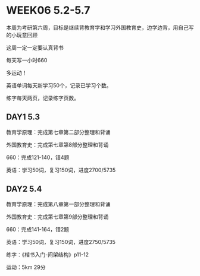 # WEEK06 5.2-5.7

本周为考研第六周，目标是继续背教育学和学习外国教育史，边学边背，用自己写的小玩意回顾

这周一定一定要认真背书

每天写一小时660

多运动！

英语单词每天新学习50个，记录已学习个数。

练字每天两页，记录练字页数。

## DAY1 5.3

教育学原理：完成第七章第二部分整理和背诵

外国教育史：完成第七章第8部分整理和背诵

660：完成121-140，错4题

英语：学习50词，复习150词，进度2700/5735

## DAY2 5.4

教育学原理：完成第八章第一部分整理和背诵

外国教育史：完成第七章第9部分整理和背诵

660：完成141-164，错2题

英语：学习50词，复习150词，进度2750/5735

练字：《楷书入门-间架结构》p11-12

运动：5km 29分
